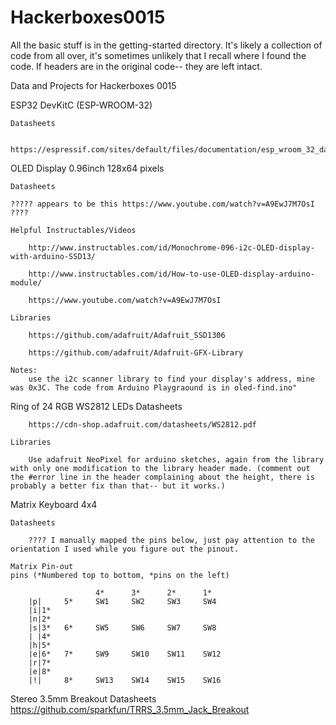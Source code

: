 # Hackerboxes0015

All the basic stuff is in the getting-started directory. It's likely a collection of code from all over, it's sometimes unlikely that I recall where I found the code. If headers are in the original code-- they are left intact.

Data and Projects for Hackerboxes 0015

ESP32 DevKitC (ESP-WROOM-32)

	Datasheets
	
		https://espressif.com/sites/default/files/documentation/esp_wroom_32_datasheet_en.pdf

OLED Display 0.96inch 128x64 pixels

	Datasheets
	
	????? appears to be this https://www.youtube.com/watch?v=A9EwJ7M7OsI ????
		
	Helpful Instructables/Videos
	
		http://www.instructables.com/id/Monochrome-096-i2c-OLED-display-with-arduino-SSD13/
		
		http://www.instructables.com/id/How-to-use-OLED-display-arduino-module/
		
		https://www.youtube.com/watch?v=A9EwJ7M7OsI

	Libraries
	
		https://github.com/adafruit/Adafruit_SSD1306
		
		https://github.com/adafruit/Adafruit-GFX-Library
		
	Notes:
		use the i2c scanner library to find your display's address, mine was 0x3C. The code from Arduino Playgraound is in oled-find.ino"

Ring of 24 RGB WS2812 LEDs
	Datasheets
	
		https://cdn-shop.adafruit.com/datasheets/WS2812.pdf
		
	Libraries
	
		Use adafruit NeoPixel for arduino sketches, again from the library with only one modification to the library header made. (comment out the #error line in the header complaining about the height, there is probably a better fix than that-- but it works.)

Matrix Keyboard 4x4

	Datasheets
	
		???? I manually mapped the pins below, just pay attention to the orientation I used while you figure out the pinout.

	Matrix Pin-out
	pins (*Numbered top to bottom, *pins on the left)

			           4*      3*      2*      1*
		|p|  	5*     SW1     SW2     SW3     SW4
		|i|1*					
		|n|2*					
		|s|3*	6*     SW5     SW6     SW7     SW8
		| |4*					
		|h|5*					
		|e|6*	7*     SW9     SW10    SW11    SW12
		|r|7*					
		|e|8*					
		|!|  	8*     SW13    SW14    SW15    SW16
		

Stereo 3.5mm Breakout
	Datasheets
		https://github.com/sparkfun/TRRS_3.5mm_Jack_Breakout


